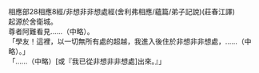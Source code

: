 相應部28相應8經/非想非非想處經(舍利弗相應/蘊篇/弟子記說)(莊春江譯)  
起源於舍衛城。  
尊者阿難看見……（中略）。  
「學友！這裡，以一切無所有處的超越，我進入後住於非想非非想處，……（中略）。」  
「……（中略）[或『我已從非想非非想處]出來。』」  
  
  
